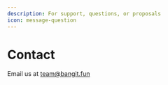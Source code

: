 ```yaml
---
description: For support, questions, or proposals
icon: message-question
---
```


# Contact

Email us at team@bangit.fun
